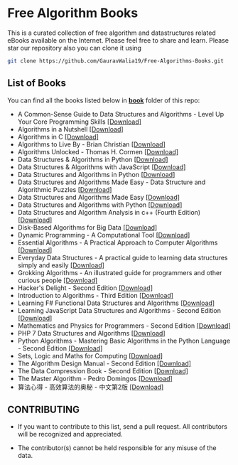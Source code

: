 # Free Algorithm Books

This is a curated collection of free algorithm and datastructures related eBooks available on the Internet. Please feel free to share and learn. Please star our repository also you can clone it using

```bash
git clone https://github.com/GauravWalia19/Free-Algorithms-Books.git
```

## List of Books

You can find all the books listed below in [**book**](/book) folder of this repo:

* A Common-Sense Guide to Data Structures and Algorithms - Level Up Your Core Programming Skills [[Download]](/book/A%20Common-Sense%20Guide%20to%20Data%20Structures%20and%20Algorithms%20-%20Level%20Up%20Your%20Core%20Programming%20Skills.epub)
* Algorithms in a Nutshell [[Download]](/book/Algorithms%20in%20a%20Nutshell.epub)
* Algorithms in C [[Download]](/book/Algorithms%20in%20C.pdf)
* Algorithms to Live By - Brian Christian [[Download]](/book/Algorithms%20to%20Live%20By%20-%20Brian%20Christian.epub)
* Algorithms Unlocked - Thomas H. Cormen [[Download]](/book/Algorithms%20Unlocked%20-%20Thomas%20H.%20Cormen.epub)
* Data Structures & Algorithms in Python [[Download]](/book/Data%20Structures%20%26%20Algorithms%20in%20Python.pdf)
* Data Structures & Algorithms with JavaScript [[Download]](/book/Data%20Structures%20%26%20Algorithms%20with%20JavaScript.pdf)
* Data Structures and Algorithms in Python [[Download]](/book/Data%20Structures%20and%20Algorithms%20in%20Python.pdf)
* Data Structures and Algorithms Made Easy - Data Structure and Algorithmic Puzzles [[Download]](/book/Data%20Structures%20and%20Algorithms%20Made%20Easy%20-%20Data%20Structure%20and%20Algorithmic%20Puzzles.pdf)
* Data Structures and Algorithms Made Easy [[Download]](/book/Algorithm+book+by+Karumanchi.pdf)
* Data Structures and Algorithms with Python [[Download]](/book/Data%20Structures%20and%20Algorithms%20with%20Python.pdf)
* Data Structures and Algorithm Analysis in c++ (Fourth Edition) [[Download]](/book/DataStructuresAndAlgorithmAnalysisInCpp_2014.pdf)
* Disk-Based Algorithms for Big Data [[Download]](/book/Disk-Based%20Algorithms%20for%20Big%20Data.pdf)
* Dynamic Programming - A Computational Tool [[Download]](/book/Dynamic%20Programming%20-%20A%20Computational%20Tool.pdf)
* Essential Algorithms - A Practical Approach to Computer Algorithms [[Download]](/book/Essential%20Algorithms%20-%20A%20Practical%20Approach%20to%20Computer%20Algorithms.epub)
* Everyday Data Structures - A practical guide to learning data structures simply and easily [[Download]](/book/Everyday%20Data%20Structures%20-%20A%20practical%20guide%20to%20learning%20data%20structures%20simply%20and%20easily.epub)
* Grokking Algorithms - An illustrated guide for programmers and other curious people [[Download]](/book/Grokking%20Algorithms%20-%20An%20illustrated%20guide%20for%20programmers%20and%20other%20curious%20people.pdf)
* Hacker's Delight - Second Edition [[Download]](/book/Hacker%27s%20Delight%20-%20Second%20Edition.pdf)
* Introduction to Algorithms - Third Edition [[Download]](/book/Introduction%20to%20Algorithms%20-%20Third%20Edition.pdf)
* Learning F# Functional Data Structures and Algorithms [[Download]](/book/Learning%20F%23%20Functional%20Data%20Structures%20and%20Algorithms.pdf)
* Learning JavaScript Data Structures and Algorithms - Second Edition [[Download]](/book/Learning%20JavaScript%20Data%20Structures%20and%20Algorithms%20-%20Second%20Edition.pdf)
* Mathematics and Physics for Programmers - Second Edition [[Download]](/book/Mathematics%20and%20Physics%20for%20Programmers%20-%20Second%20Edition.pdf)
* PHP 7 Data Structures and Algorithms [[Download]](/book/PHP%207%20Data%20Structures%20and%20Algorithms.azw3)
* Python Algorithms - Mastering Basic Algorithms in the Python Language - Second Edition [[Download]](/book/Python%20Algorithms%20-%20Mastering%20Basic%20Algorithms%20in%20the%20Python%20Language%20-%20Second%20Edition.pdf)
* Sets, Logic and Maths for Computing [[Download]](/book/Sets%2C%20Logic%20and%20Maths%20for%20Computing.pdf)
* The Algorithm Design Manual - Second Edition [[Download]](/book/The%20Algorithm%20Design%20Manual%20-%20Second%20Edition.pdf)
* The Data Compression Book - Second Edition [[Download]](/book/The%20Data%20Compression%20Book%20-%20Second%20Edition.pdf)
* The Master Algorithm - Pedro Domingos [[Download]](/book/The%20Master%20Algorithm%20-%20Pedro%20Domingos.epub)
* 算法心得 - 高效算法的奥秘 - 中文第2版 [[Download]](/book/%E7%AE%97%E6%B3%95%E5%BF%83%E5%BE%97%20-%20%E9%AB%98%E6%95%88%E7%AE%97%E6%B3%95%E7%9A%84%E5%A5%A5%E7%A7%98%20-%20%E4%B8%AD%E6%96%87%E7%AC%AC2%E7%89%88.pdf)

## CONTRIBUTING

* If you want to contribute to this list, send a pull request. All contributors will be recognized and appreciated.

* The contributor(s) cannot be held responsible for any misuse of the data.